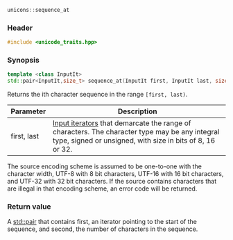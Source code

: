 ```c++
unicons::sequence_at
```

### Header

```c++
#include <unicode_traits.hpp>
```

### Synopsis
```c++
template <class InputIt>
std::pair<InputIt,size_t> sequence_at(InputIt first, InputIt last, size_t i) 
```

Returns the ith character sequence in the range `[first, last)`.

Parameter   |Description
------------|------------------------------
first, last | [Input iterators](http://en.cppreference.com/w/cpp/concept/InputIterator) that demarcate the range of characters. The character type may be any integral type, signed or unsigned, with size in bits of 8, 16 or 32. 

The source encoding scheme is assumed to be one-to-one with the character width, UTF-8 with 8 bit characters, UTF-16 with 16 bit characters, and UTF-32 with 32 bit characters. If the source contains characters that are illegal in that encoding scheme, an error code will be returned.

### Return value

A [std::pair](http://en.cppreference.com/w/cpp/utility/pair) that contains first, an iterator pointing to the start of the sequence, and second, the number of characters in the sequence.
